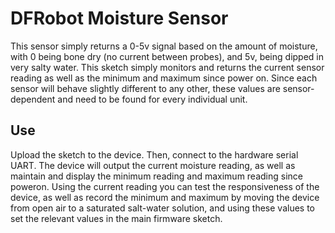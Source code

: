 # DFRobot Moisture Sensor

This sensor simply returns a 0-5v signal based on the amount of moisture, with 0 being bone dry (no current between probes), and 5v, being dipped in very salty water. This sketch simply monitors and returns the current sensor reading as well as the minimum and maximum since power on. Since each sensor will behave slightly different to any other, these values are sensor-dependent and need to be found for every individual unit.

## Use

Upload the sketch to the device. Then, connect to the hardware serial UART. The device will output the current moisture reading, as well as maintain and display the minimum reading and maximum reading since poweron. Using the current reading you can test the responsiveness of the device, as well as record the minimum and maximum by moving the device from open air to a saturated salt-water solution, and using these values to set the relevant values in the main firmware sketch.